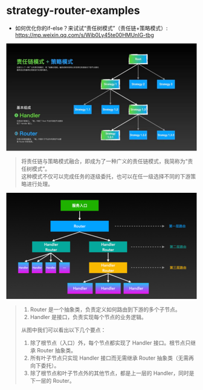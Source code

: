 # strategy-router-examples

+ 如何优化你的if-else？来试试“责任树模式”（责任链+策略模式）: <https://mp.weixin.qq.com/s/Wib0Ly45te00HMUnIG-tbg>

![strategy-router](../../strategy-router.png)
> 将责任链与策略模式融合，即成为了一种广义的责任链模式，我简称为“责任树模式”。  
> 这种模式不仅可以完成任务的逐级委托，也可以在任一级选择不同的下游策略进行处理。

![strategy-router-handler](../../strategy-router-handler.png)
> 1. Router 是一个抽象类，负责定义如何路由到下游的多个子节点。
> 2. Handler 是接口，负责实现每个节点的业务逻辑。
>
> 从图中我们可以看出以下几个要点：
> 1. 除了根节点（入口）外，每个节点都实现了 Handler 接口。根节点只继承 Router 抽象类。
> 2. 所有叶子节点只实现 Handler 接口而无需继承 Router 抽象类（无需再向下委托）。
> 3. 除了根节点和叶子节点外的其他节点，都是上一层的 Handler，同时是下一层的 Router。
